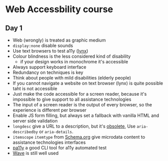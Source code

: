 # Web Accessbility course

## Day 1

* Web (wrongly) is treated as graphic medium
* `display:none` disable sounds
* Use text browsers to test a11y ([lynx](<https://en.wikipedia.org/wiki/Lynx_(web_browser)>))
* Colour blindness is the less considered kind of disability
  * if your design works in monochrome it's accessible
* Always support keyboard interface
* Redundancy on techniques is key
* Think about people with mild disabilities (elderly people)
* If you cannot navigate a website on text browser (lynx) is quite possible taht is not accessible
* Just make the code accessible for a screen reader, because it's impossible to give support to all assistance technologies
* The input of a screen reader is the output of every browser, so the experience is different per browser
* Enable JS form filling, but always set a fallback with vanilla HTML and server side validation
* `longdesc` give a URL to a description, but it's [obsolete](https://developer.mozilla.org/en-US/docs/Web/HTML/Element/img#attr-longdesc), Use `aria-describedby` or `aria-details`.
* `itemscope` `itemtype` from [Schema.org](http://schema.org/) give microdata content to assistance technologies interfaces
* [pa11y](https://github.com/pa11y/pa11y) a good CLI tool for a11y automated test
* [Wave](http://wave.webaim.org/) is still well used
